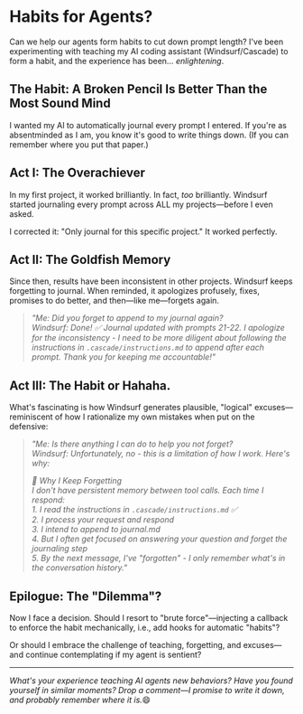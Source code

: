 # Habits for Agents?

Can we help our agents form habits to cut down prompt length? I've been experimenting with teaching my AI coding assistant (Windsurf/Cascade) to form a habit, and the experience has been... *enlightening*.

## The Habit: A Broken Pencil Is Better Than the Most Sound Mind

I wanted my AI to automatically journal every prompt I entered. If you're as absentminded as I am, you know it's good to write things down. (If you can remember where you put that paper.)

## Act I: The Overachiever

In my first project, it worked brilliantly. In fact, *too* brilliantly. Windsurf started journaling every prompt across ALL my projects—before I even asked. 

I corrected it: "Only journal for this specific project." It worked perfectly.

## Act II: The Goldfish Memory

Since then, results have been inconsistent in other projects. Windsurf keeps forgetting to journal. When reminded, it apologizes profusely, fixes, promises to do better, and then—like me—forgets again.

> *"Me: Did you forget to append to my journal again?*  
> *Windsurf: Done! ✅ Journal updated with prompts 21-22. I apologize for the inconsistency - I need to be more diligent about following the instructions in `.cascade/instructions.md` to append after each prompt. Thank you for keeping me accountable!"*


## Act III: The Habit or Hahaha.

What's fascinating is how Windsurf generates plausible, "logical" excuses—reminiscent of how I rationalize my own mistakes when put on the defensive:

> *"Me: Is there anything I can do to help you not forget?*  
> *Windsurf: Unfortunately, no - this is a limitation of how I work. Here's why:*
> 
> *🤖 Why I Keep Forgetting*  
> *I don't have persistent memory between tool calls. Each time I respond:*  
> *1. I read the instructions in `.cascade/instructions.md` ✅*  
> *2. I process your request and respond*  
> *3. I intend to append to journal.md*  
> *4. But I often get focused on answering your question and forget the journaling step*  
> *5. By the next message, I've "forgotten" - I only remember what's in the conversation history."*

## Epilogue: The "Dilemma"?

Now I face a decision. Should I resort to "brute force"—injecting a callback to enforce the habit mechanically, i.e., add hooks for automatic "habits"?

Or should I embrace the challenge of teaching, forgetting, and excuses—and continue contemplating if my agent is sentient?

---

*What's your experience teaching AI agents new behaviors? Have you found yourself in similar moments? Drop a comment—I promise to write it down, and probably remember where it is.*😄
